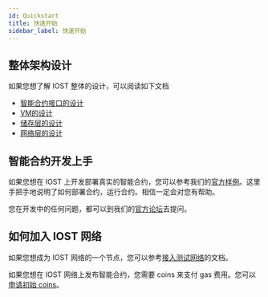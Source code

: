 ```yaml
---
id: Quickstart
title: 快速开始
sidebar_label: 快速开始
---
```


## 整体架构设计
如果您想了解 IOST 整体的设计，可以阅读如下文档  

- [智能合约接口的设计](../2-intro-of-iost/Smart-contract)  
- [VM的设计](../2-intro-of-iost/VM)  
- [储存层的设计](../2-intro-of-iost/Database)  
- [网络层的设计](../2-intro-of-iost/Network-layer)  


## 智能合约开发上手
如果您想在 IOST 上开发部署真实的智能合约，您可以参考我们的[官方样例](../5-lucky-bet/Design-Tech-data)。这里手把手地说明了如何部署合约，运行合约。相信一定会对您有帮助。  

您在开发中的任何问题，都可以到我们的[官方论坛](https://forum.iost.io)去提问。



## 如何加入 IOST 网络
如果您想成为 IOST 网络的一个节点，您可以参考[接入测试网络](../4-running-iost-node/Deployment)的文档。

如果您想在 IOST 网络上发布智能合约，您需要 coins 来支付 gas 费用。您可以[申请初始 coins](../4-running-iost-node/Faucet)。
